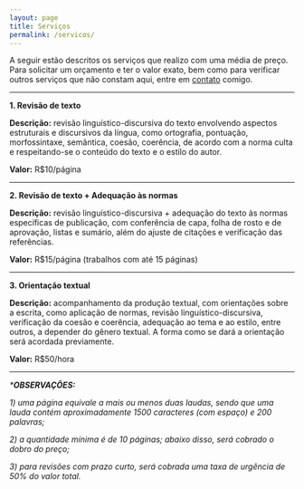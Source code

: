 ```yaml
---
layout: page
title: Serviços
permalink: /servicos/
---
```


A seguir estão descritos os serviços que realizo com uma média de preço. Para solicitar um orçamento e ter o valor exato, bem como para verificar outros serviços que não constam aqui, entre em [contato](/contato/) comigo.

---

**1. Revisão de texto**

**Descrição:** revisão linguístico-discursiva do texto envolvendo aspectos estruturais e discursivos da língua, como ortografia, pontuação, morfossintaxe, semântica, coesão, coerência, de acordo com a norma culta e respeitando-se o conteúdo do texto e o estilo do autor.

**Valor:** R$10/página

---

**2. Revisão de texto + Adequação às normas**

**Descrição:** revisão linguístico-discursiva + adequação do texto às normas específicas de publicação, com conferência de capa, folha de rosto e de aprovação, listas e sumário, além do ajuste de citações e verificação das referências.

**Valor:** R$15/página (trabalhos com até 15 páginas)

---

**3. Orientação textual**

**Descrição:** acompanhamento da produção textual, com orientações sobre a escrita, como aplicação de normas, revisão linguístico-discursiva, verificação da coesão e coerência, adequação ao tema e ao estilo, entre outros, a depender do gênero textual. A forma como se dará a orientação será acordada previamente.

**Valor:** R$50/hora

---

_***OBSERVAÇÕES:**_ 

_1) uma página equivale a mais ou menos duas laudas, sendo que uma lauda contém aproximadamente 1500 caracteres (com espaço) e 200 palavras;_

_2) a quantidade mínima é de 10 páginas; abaixo disso, será cobrado o dobro do preço;_

_3) para revisões com prazo curto, será cobrada uma taxa de urgência de 50% do valor total._
